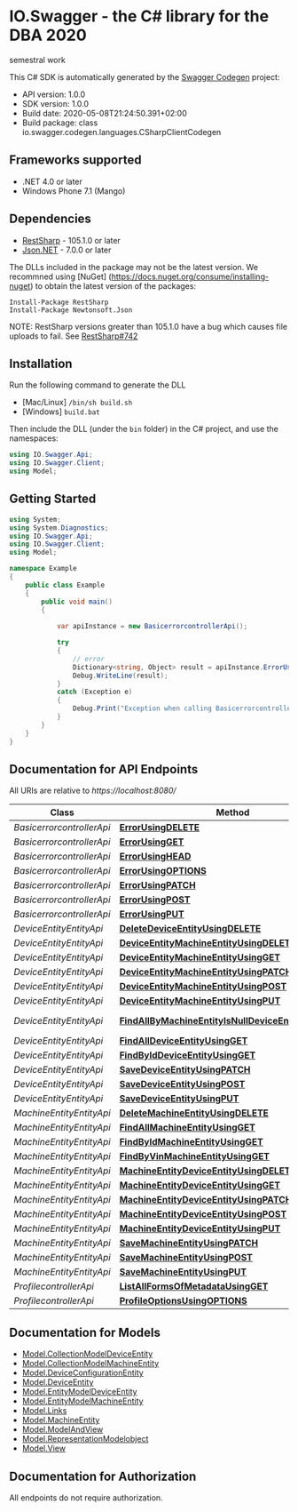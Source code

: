 # IO.Swagger - the C# library for the DBA 2020

semestral work

This C# SDK is automatically generated by the [Swagger Codegen](https://github.com/swagger-api/swagger-codegen) project:

- API version: 1.0.0
- SDK version: 1.0.0
- Build date: 2020-05-08T21:24:50.391+02:00
- Build package: class io.swagger.codegen.languages.CSharpClientCodegen

## Frameworks supported
- .NET 4.0 or later
- Windows Phone 7.1 (Mango)

## Dependencies
- [RestSharp](https://www.nuget.org/packages/RestSharp) - 105.1.0 or later
- [Json.NET](https://www.nuget.org/packages/Newtonsoft.Json/) - 7.0.0 or later

The DLLs included in the package may not be the latest version. We recommned using [NuGet] (https://docs.nuget.org/consume/installing-nuget) to obtain the latest version of the packages:
```
Install-Package RestSharp
Install-Package Newtonsoft.Json
```

NOTE: RestSharp versions greater than 105.1.0 have a bug which causes file uploads to fail. See [RestSharp#742](https://github.com/restsharp/RestSharp/issues/742)

## Installation
Run the following command to generate the DLL
- [Mac/Linux] `/bin/sh build.sh`
- [Windows] `build.bat`

Then include the DLL (under the `bin` folder) in the C# project, and use the namespaces:
```csharp
using IO.Swagger.Api;
using IO.Swagger.Client;
using Model;
```

## Getting Started

```csharp
using System;
using System.Diagnostics;
using IO.Swagger.Api;
using IO.Swagger.Client;
using Model;

namespace Example
{
    public class Example
    {
        public void main()
        {
            
            var apiInstance = new BasicerrorcontrollerApi();

            try
            {
                // error
                Dictionary<string, Object> result = apiInstance.ErrorUsingDELETE();
                Debug.WriteLine(result);
            }
            catch (Exception e)
            {
                Debug.Print("Exception when calling BasicerrorcontrollerApi.ErrorUsingDELETE: " + e.Message );
            }
        }
    }
}
```

<a name="documentation-for-api-endpoints"></a>
## Documentation for API Endpoints

All URIs are relative to *https://localhost:8080/*

Class | Method | HTTP request | Description
------------ | ------------- | ------------- | -------------
*BasicerrorcontrollerApi* | [**ErrorUsingDELETE**](docs/BasicerrorcontrollerApi.md#errorusingdelete) | **DELETE** /error | error
*BasicerrorcontrollerApi* | [**ErrorUsingGET**](docs/BasicerrorcontrollerApi.md#errorusingget) | **GET** /error | error
*BasicerrorcontrollerApi* | [**ErrorUsingHEAD**](docs/BasicerrorcontrollerApi.md#errorusinghead) | **HEAD** /error | error
*BasicerrorcontrollerApi* | [**ErrorUsingOPTIONS**](docs/BasicerrorcontrollerApi.md#errorusingoptions) | **OPTIONS** /error | error
*BasicerrorcontrollerApi* | [**ErrorUsingPATCH**](docs/BasicerrorcontrollerApi.md#errorusingpatch) | **PATCH** /error | error
*BasicerrorcontrollerApi* | [**ErrorUsingPOST**](docs/BasicerrorcontrollerApi.md#errorusingpost) | **POST** /error | error
*BasicerrorcontrollerApi* | [**ErrorUsingPUT**](docs/BasicerrorcontrollerApi.md#errorusingput) | **PUT** /error | error
*DeviceEntityEntityApi* | [**DeleteDeviceEntityUsingDELETE**](docs/DeviceEntityEntityApi.md#deletedeviceentityusingdelete) | **DELETE** /deviceEntities/{id} | deleteDeviceEntity
*DeviceEntityEntityApi* | [**DeviceEntityMachineEntityUsingDELETE**](docs/DeviceEntityEntityApi.md#deviceentitymachineentityusingdelete) | **DELETE** /deviceEntities/{id}/machineEntity | deviceEntityMachineEntity
*DeviceEntityEntityApi* | [**DeviceEntityMachineEntityUsingGET**](docs/DeviceEntityEntityApi.md#deviceentitymachineentityusingget) | **GET** /deviceEntities/{id}/machineEntity | deviceEntityMachineEntity
*DeviceEntityEntityApi* | [**DeviceEntityMachineEntityUsingPATCH**](docs/DeviceEntityEntityApi.md#deviceentitymachineentityusingpatch) | **PATCH** /deviceEntities/{id}/machineEntity | deviceEntityMachineEntity
*DeviceEntityEntityApi* | [**DeviceEntityMachineEntityUsingPOST**](docs/DeviceEntityEntityApi.md#deviceentitymachineentityusingpost) | **POST** /deviceEntities/{id}/machineEntity | deviceEntityMachineEntity
*DeviceEntityEntityApi* | [**DeviceEntityMachineEntityUsingPUT**](docs/DeviceEntityEntityApi.md#deviceentitymachineentityusingput) | **PUT** /deviceEntities/{id}/machineEntity | deviceEntityMachineEntity
*DeviceEntityEntityApi* | [**FindAllByMachineEntityIsNullDeviceEntityUsingGET**](docs/DeviceEntityEntityApi.md#findallbymachineentityisnulldeviceentityusingget) | **GET** /deviceEntities/search/findAllByMachineEntityIsNull | findAllByMachineEntityIsNullDeviceEntity
*DeviceEntityEntityApi* | [**FindAllDeviceEntityUsingGET**](docs/DeviceEntityEntityApi.md#findalldeviceentityusingget) | **GET** /deviceEntities | findAllDeviceEntity
*DeviceEntityEntityApi* | [**FindByIdDeviceEntityUsingGET**](docs/DeviceEntityEntityApi.md#findbyiddeviceentityusingget) | **GET** /deviceEntities/{id} | findByIdDeviceEntity
*DeviceEntityEntityApi* | [**SaveDeviceEntityUsingPATCH**](docs/DeviceEntityEntityApi.md#savedeviceentityusingpatch) | **PATCH** /deviceEntities/{id} | saveDeviceEntity
*DeviceEntityEntityApi* | [**SaveDeviceEntityUsingPOST**](docs/DeviceEntityEntityApi.md#savedeviceentityusingpost) | **POST** /deviceEntities | saveDeviceEntity
*DeviceEntityEntityApi* | [**SaveDeviceEntityUsingPUT**](docs/DeviceEntityEntityApi.md#savedeviceentityusingput) | **PUT** /deviceEntities/{id} | saveDeviceEntity
*MachineEntityEntityApi* | [**DeleteMachineEntityUsingDELETE**](docs/MachineEntityEntityApi.md#deletemachineentityusingdelete) | **DELETE** /machineEntities/{id} | deleteMachineEntity
*MachineEntityEntityApi* | [**FindAllMachineEntityUsingGET**](docs/MachineEntityEntityApi.md#findallmachineentityusingget) | **GET** /machineEntities | findAllMachineEntity
*MachineEntityEntityApi* | [**FindByIdMachineEntityUsingGET**](docs/MachineEntityEntityApi.md#findbyidmachineentityusingget) | **GET** /machineEntities/{id} | findByIdMachineEntity
*MachineEntityEntityApi* | [**FindByVinMachineEntityUsingGET**](docs/MachineEntityEntityApi.md#findbyvinmachineentityusingget) | **GET** /machineEntities/search/findByVin | findByVinMachineEntity
*MachineEntityEntityApi* | [**MachineEntityDeviceEntityUsingDELETE**](docs/MachineEntityEntityApi.md#machineentitydeviceentityusingdelete) | **DELETE** /machineEntities/{id}/deviceEntity | machineEntityDeviceEntity
*MachineEntityEntityApi* | [**MachineEntityDeviceEntityUsingGET**](docs/MachineEntityEntityApi.md#machineentitydeviceentityusingget) | **GET** /machineEntities/{id}/deviceEntity | machineEntityDeviceEntity
*MachineEntityEntityApi* | [**MachineEntityDeviceEntityUsingPATCH**](docs/MachineEntityEntityApi.md#machineentitydeviceentityusingpatch) | **PATCH** /machineEntities/{id}/deviceEntity | machineEntityDeviceEntity
*MachineEntityEntityApi* | [**MachineEntityDeviceEntityUsingPOST**](docs/MachineEntityEntityApi.md#machineentitydeviceentityusingpost) | **POST** /machineEntities/{id}/deviceEntity | machineEntityDeviceEntity
*MachineEntityEntityApi* | [**MachineEntityDeviceEntityUsingPUT**](docs/MachineEntityEntityApi.md#machineentitydeviceentityusingput) | **PUT** /machineEntities/{id}/deviceEntity | machineEntityDeviceEntity
*MachineEntityEntityApi* | [**SaveMachineEntityUsingPATCH**](docs/MachineEntityEntityApi.md#savemachineentityusingpatch) | **PATCH** /machineEntities/{id} | saveMachineEntity
*MachineEntityEntityApi* | [**SaveMachineEntityUsingPOST**](docs/MachineEntityEntityApi.md#savemachineentityusingpost) | **POST** /machineEntities | saveMachineEntity
*MachineEntityEntityApi* | [**SaveMachineEntityUsingPUT**](docs/MachineEntityEntityApi.md#savemachineentityusingput) | **PUT** /machineEntities/{id} | saveMachineEntity
*ProfilecontrollerApi* | [**ListAllFormsOfMetadataUsingGET**](docs/ProfilecontrollerApi.md#listallformsofmetadatausingget) | **GET** /profile | listAllFormsOfMetadata
*ProfilecontrollerApi* | [**ProfileOptionsUsingOPTIONS**](docs/ProfilecontrollerApi.md#profileoptionsusingoptions) | **OPTIONS** /profile | profileOptions


<a name="documentation-for-models"></a>
## Documentation for Models

 - [Model.CollectionModelDeviceEntity](docs/CollectionModelDeviceEntity.md)
 - [Model.CollectionModelMachineEntity](docs/CollectionModelMachineEntity.md)
 - [Model.DeviceConfigurationEntity](docs/DeviceConfigurationEntity.md)
 - [Model.DeviceEntity](docs/DeviceEntity.md)
 - [Model.EntityModelDeviceEntity](docs/EntityModelDeviceEntity.md)
 - [Model.EntityModelMachineEntity](docs/EntityModelMachineEntity.md)
 - [Model.Links](docs/Links.md)
 - [Model.MachineEntity](docs/MachineEntity.md)
 - [Model.ModelAndView](docs/ModelAndView.md)
 - [Model.RepresentationModelobject](docs/RepresentationModelobject.md)
 - [Model.View](docs/View.md)


## Documentation for Authorization

All endpoints do not require authorization.
